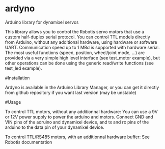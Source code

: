 ardyno
======

Arduino library for dynamixel servos

This library allows you to control the Robotis servo motors that use a custom half-duplex serial protocol. 
You can control TTL models directly from Arduino, without any additional hardware, using hardware or software UART.
Communication speed up to 1 MBd is supported with hardware serial.
The most useful functions (speed, position, wheel/joint mode, ...) are provided via a very simple high level interface (see test_motor example), but other operations can be done using the generic read/write functions (see test_led example).

#Installation

Ardyno is available in the Arduino Library Manager, or you can get it directly from github repository if you want last version (may be unstable)

#Usage

To control TTL motors, without any additionnal hardware:
You can use a 9V or 12V power supply to power the arduino and motors.
Connect GND and VIN pins of the adruino and dynamixel device, and tx and rx pins of the arduino to the data pin of your dynamixel device.

To control TTL/RS485 motors, with an additionnal hardware buffer:
See Robotis documentation
